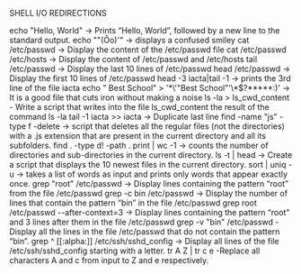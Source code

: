 SHELL I/O REDIRECTIONS

echo "Hello, World" -> Prints “Hello, World”, followed by a new line to the standard output.
echo "\"(Ôo)'" -> displays a confused smiley
cat /etc/passwd -> Display the content of the /etc/passwd file
cat /etc/passwd /etc/hosts -> Display the content of /etc/passwd and /etc/hosts
tail /etc/passwd -> Display the last 10 lines of /etc/passwd
head /etc/passwd -> Display the first 10 lines of /etc/passwd
head -3 iacta|tail -1  -> prints the 3rd line of the file iacta
echo " Best School" > '\*\\'"Best School"\'\\*$\?\*\*\*\*\*:)' ->  It is a good file that cuts iron without making a noise
ls -la > ls_cwd_content - Write a script that writes into the file ls_cwd_content the result of the command ls -la
tail -1 iacta >> iacta -> Duplicate last line
find -name "js" -type f -delete -> script that deletes all the regular files (not the directories) with a .js extension that are present in the current directory and all its subfolders.
find . -type d! -path . print | wc -1 -> counts the number of directories and sub-directories in the current directory.
ls -t | head -> Create a script that displays the 10 newest files in the current directory.
sort | uniq -u -> takes a list of words as input and prints only words that appear exactly once.
grep "root" /etc/passwd -> Display lines containing the pattern “root” from the file /etc/passwd
grep -c bin /etc/passwd -> Display the number of lines that contain the pattern “bin” in the file /etc/passwd
grep root /etc/passwd --after-context=3 -> Display lines containing the pattern “root” and 3 lines after them in the file /etc/passwd
grep -v "bin" /etc/passwd - Display all the lines in the file /etc/passwd that do not contain the pattern “bin”.
grep ^ [[:alpha:]] /etc/ssh/sshd_config -> Display all lines of the file /etc/ssh/sshd_config starting with a letter.
tr A Z | tr c e -Replace all characters A and c from input to Z and e respectively.
